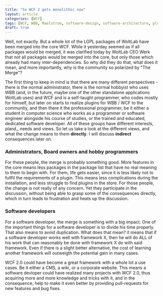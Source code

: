 ```yaml
---
title: "So WCF 2 gets monolithic now"
layout: article
categories: [WCF]
tags: [WCF, WBB, Maelstrom, software-design, software-architecture, plugin, package, merge]
draft: true
---
```

Well, not exactly. But a whole lot of the LGPL packages of WoltLab have been merged into the core WCF.
While it yesterday seemed as if all packages would be merged, it was clarified today by WoltLab CEO
Werk that not all packages would be merged into the core, but only those which already had many 
inter-dependencies. So why did they do that, what does it mean, and more importantly, why is the community
so polarized by "The Merge"?


The first thing to keep in mind is that there are many different perspectives - there is the normal
administrator, there is the normal hobbyist who uses WBB (and, in the future, maybe one of the other
standalone applications WoltLab uses) and WCF and is a self-taught programmer, who codes mostly
for himself, but later on starts to realize plugins for WBB / WCF to the community, and then there
it the professional programmer, be it either a student in computer science who works as a programmer
or software engineer alongside his course of studies, or the trained and educated, dedicated software
developer. All of these groups have different interests, pland,, needs and views. So let us take a 
look at the different views, and what the change means to them **directly**. I will discuss 
**indirect** consequences later on.


### Administrators, Board owners and hobby programmers

For these people, the merge is probably something good. More features in the core means less 
packages in the package list that have no real meaning to them to begin with. For them, life
gets easier, since it is less likely not to fullfil the requirements of a plugin. This means
less complications during the installation, and less struggle to find plugins in the store.
For those people, the change is not really of any concern. Yet they participate in the discussion,
without being able to grasp some of the consequences directly, which in turn leads to frustration
and heats up the discussion.

### Software developers

For a software developer, the merge is something with a big impact. One of the important things
for a software developer is to divide his time properly. That also means to avoid duplication.
What does that mean? it means that if a software developer works well with framework X, then he
will do ALL of his work that can reasonably be done with framework X do with said framework. Even if
there is a slight better alternative, the cost of learning another framework will outweigth the 
potential gain in many cases.

WCF 2.0 could have become a great framework with a whole lot a use cases. Be it either a CMS, a wiki,
or a corporate website. This means a software devloper could have realized many projects with WCF 2.0,
thus acquiring more and more knowledge and tricks with it, and in the consequence, help to make it
even better by providing pull-requests for new features and bug fixes.

